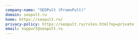 ```yaml
---
company-name: "SEOPult (PromoPult)"
domain: seopult.ru
home: https://seopult.ru/
privacy-policy: https://seopult.ru/rules.html?op=private
email: support@seopult.ru
---
```




